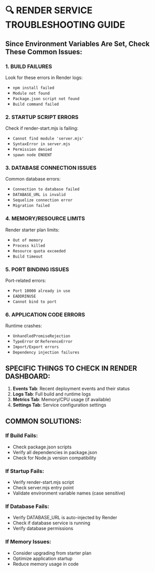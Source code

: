 # 🔍 RENDER SERVICE TROUBLESHOOTING GUIDE

## Since Environment Variables Are Set, Check These Common Issues:

### **1. BUILD FAILURES**
Look for these errors in Render logs:
- `npm install failed`
- `Module not found`
- `Package.json script not found`
- `Build command failed`

### **2. STARTUP SCRIPT ERRORS**
Check if render-start.mjs is failing:
- `Cannot find module 'server.mjs'`
- `SyntaxError in server.mjs`
- `Permission denied`
- `spawn node ENOENT`

### **3. DATABASE CONNECTION ISSUES**
Common database errors:
- `Connection to database failed`
- `DATABASE_URL is invalid`
- `Sequelize connection error`
- `Migration failed`

### **4. MEMORY/RESOURCE LIMITS**
Render starter plan limits:
- `Out of memory`
- `Process killed`
- `Resource quota exceeded`
- `Build timeout`

### **5. PORT BINDING ISSUES**
Port-related errors:
- `Port 10000 already in use`
- `EADDRINUSE`
- `Cannot bind to port`

### **6. APPLICATION CODE ERRORS**
Runtime crashes:
- `UnhandledPromiseRejection`
- `TypeError` or `ReferenceError`
- `Import/Export errors`
- `Dependency injection failures`

## **SPECIFIC THINGS TO CHECK IN RENDER DASHBOARD:**

1. **Events Tab**: Recent deployment events and their status
2. **Logs Tab**: Full build and runtime logs
3. **Metrics Tab**: Memory/CPU usage (if available)
4. **Settings Tab**: Service configuration settings

## **COMMON SOLUTIONS:**

### **If Build Fails:**
- Check package.json scripts
- Verify all dependencies in package.json
- Check for Node.js version compatibility

### **If Startup Fails:**
- Verify render-start.mjs script
- Check server.mjs entry point
- Validate environment variable names (case sensitive)

### **If Database Fails:**
- Verify DATABASE_URL is auto-injected by Render
- Check if database service is running
- Verify database permissions

### **If Memory Issues:**
- Consider upgrading from starter plan
- Optimize application startup
- Reduce memory usage in code
